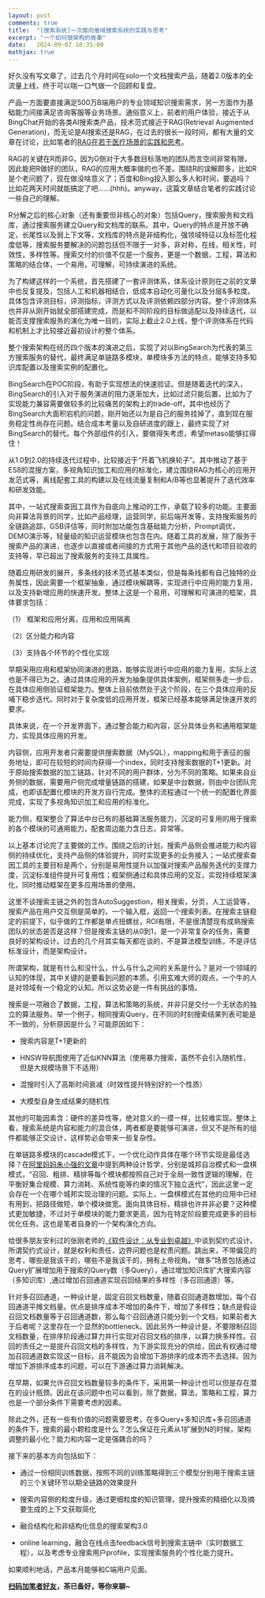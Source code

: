 ```yaml
---
layout: post
comments: true
title:  "[搜索系统]一次面向垂域搜索系统的实践与思考"
excerpt: "一个如何做架构的故事"
date:   2024-09-07 10:35:00
mathjax: true
---
```


好久没有写文章了，过去几个月时间在solo一个文档搜索产品，随着2.0版本的全流量上线，终于可以喘一口气做一个回顾和复盘。

产品一方面要直接满足500万B端用户的专业领域知识搜索需求，另一方面作为基础能力间接满足咨询客服等业务场景。通俗意义上，前者的用户体验，接近于从BingChat开始的各类AI搜索类产品，技术范式接近于RAG(Retrieval Augmented Generation)，而无论是AI搜索还是RAG，在过去的很长一段时间，都有大量的文章在讨论，比如笔者的[RAG在若干医疗场景的实践和思考](https://mp.weixin.qq.com/s?__biz=MzU2MTY2ODEzNA==&mid=2247484869&idx=1&sn=4bf5c85a58fa2e5ee477442752d2a832&chksm=fc740c8ccb03859afd52c4294626eb7b9014533cb4615343f4102708a46128db8fe70afa8407&token=1535827598&lang=zh_CN#rd)。

RAG的关键在R而非G，因为G侧对于大多数目标落地的团队而言空间非常有限，因此能把R做好的团队，RAG的应用大概率做的也不差。围绕R的误解颇多，比如R是个老问题了，现在做没啥意义了；百度和Bing投入那么多人和时间，要追吗？比如花两天时间就能搞定了吧......(hhh)。anyway，这篇文章结合笔者的实践讨论一些自己的理解。

R分解之后的核心对象（还有重要但非核心的对象）包括Query，搜索服务和文档库，通过搜索服务建立Query和文档库的联系。其中，Query的特点是开放不确定，长尾性以及弱上下文等，文档库的特点是非结构化，强领域特征以及标签化程度低等，搜索服务要解决的问题包括但不限于一对多，非对称，在线，相关性，时效性，多样性等。搜索交付的价值不仅是一个服务，更是一个数据，工程，算法和策略的结合体，一个易用，可理解，可持续演进的系统。

为了构建这样的一个系统，首先搭建了一套评测体系，体系设计原则在之前的文章中也反复提及，包括人工和机器相结合，低成本自动化可量化以及分层&多粒度。具体包含评测目标，评测指标，评测方式以及评测依赖四部分内容。整个评测体系也并非从刚开始就全部搭建完成，而是和不同阶段的目标做适配以及持续迭代，以能否支撑搜索服务的演化为唯一目的，实际上截止2.0上线，整个评测体系在代码和机制上才比较接近最初设计的整个体系。

整个搜索架构在经历四个版本的演进之后，实现了对以BingSearch为代表的第三方搜索服务的替代，最终满足单链路多模块，单模块多方法的特点，能够支持多知识库配置以及搜索实例的配置化。

BingSearch在POC阶段，有助于实现想法的快速验证。但是随着迭代的深入，BingSearch的引入对于服务演进的阻力逐渐加大，比如过滤只能后置，比如为了实现能力兼容需要做较多的比较痛苦的架构上的trade-off，其中也经历了BingSearch大面积宕机的问题，刚开始还以为是自己的服务挂掉了，直到现在服务稳定性尚存在问题。结合成本考量以及自研进度的跟上，最终实现了对BingSearch的替代。每个外部组件的引入，要做得失考虑，希望metaso能够扛得住！

从1.0到2.0的持续迭代过程中，比较接近于“开着飞机换轮子”。其中推动了基于ES8的混搜方案，多视角知识加工和应用的标准化，建立围绕RAG为核心的应用开发范式等，离线配套工具的构建以及在线流量复制和A/B等也显著提升了迭代效率和研发效能。

其中，一站式搜索查因工具作为自底向上推动的工作，承载了较多的功能。主要面向非算法背景的同学，比如产品经理，运营同学，前后端开发等，支持搜索服务的全链路追踪，GSB评估等，同时附加功能包含基础能力分析，Prompt调优，DEMO演示等，轻量级的知识运营模块也包含在内。随着工具的发展，除了服务于搜索产品的演进，也逐步以直接或者间接的方式用于其他产品的迭代和项目验收的支持等，早已超出了搜索服务的支持工具属性。

随着应用研发的展开，多条线的技术范式基本类似，但是每条线都有自己独特的业务属性，因此需要一个框架抽象，通过模块解耦等，实现进行中应用的能力复用，以及支持新增应用的快速开发。整体上这是一个易用，可理解和可演进的框架，具体要求包括：

（1） 框架和应用分离，应用和应用隔离

（2）区分能力和内容

（3）支持各个环节的个性化实现

早期采用应用和框架协同演进的思路，能够实现进行中应用的能力复用，实际上这也是不得已为之。通过具体应用的开发为抽象提供具体案例，框架侧多走一步后，在具体应用侧验证框架能力。整体上目前依然处于这个阶段，在三个具体应用的反哺下稳步迭代。同时对于复杂度低的应用开发，框架已经基本能够满足快速开发的要求。

具体来说，在一个开发界面下，通过整合能力和内容，区分具体业务和通用框架能力，实现具体应用的开发。

内容侧，应用开发者只需要提供搜索数据（MySQL），mapping和用于表征的服务地址，即可在较短的时间内获得一个index，同时支持搜索数据的T+1更新。对于原始搜索数据的加工链路，针对不同的用户群体，分为不同的策略。如果来自业务侧的数据，需要用户侧完成增量链路的搭建，如果是中台数据，则由中台团队完成，也即该配置化模块的开发方自行完成。整体的流程通过一个统一的配置化界面完成，实现了多视角知识加工和应用的标准化。

能力侧，框架整合了算法中台已有的基础算法服务能力，沉淀的可复用的用于搜索的各个模块的可通用能力，配套周边能力含日志，异常等。

以上基本讨论完了主要做的工作。围绕之后的计划，搜索产品侧会推进能力和内容侧的持续优化，支持产品侧的体验提升，同时实现更多的业务接入；一站式搜索查因工具的主要目标是两个，分别是易用性提升以加强对搜索产品服务迭代的支撑力度，沉淀标准组件提升可复用性；框架侧通过和具体应用的交互，实现持续框架演化，同时推动框架在更多应用场景的使用。

这里不谈搜索主链之外的包含AutoSuggestion，相关搜索，分页，人工运营等，搜索产品在用户交互侧是简单的，一个输入框，返回一个搜索列表。在搜索主链稳定的前提下，似乎做的工作都是单点扭螺丝，ROI有限，不是很清楚现有成熟搜索团队的状态是否是这样？但是搜索主链的从0到1，是一个非常复杂的任务，需要良好的架构设计。过去的几个月其实每天都在谈的，不是算法模型训练，不是评估标准设计，而是架构设计。

所谓架构，就是有什么和没什么，什么与什么之间的关系是什么？是对一个领域的认知的体现，其中关键的是要看到问题的本质。引用玄难大师的观点，一个牛的人是对领域有一个稳定的认知。所以这势必是一件有挑战的事情。

搜索是一项融合了数据，工程，算法和策略的系统，并非只是交付一个无状态的独立的算法服务。举一个例子，相同搜索Query，在不同的时刻搜索结果列表可能是不一致的，分析原因是什么？可能原因如下：

+ 搜索内容是T+1更新的

+ HNSW导航图使用了近似KNN算法（使用暴力搜索，虽然不会引入随机性，但是大规模场景下不适用）

+ 混搜时引入了高斯时间衰减（时效性提升特别好的一个性质）

+ 大模型自身生成结果的随机性

其他的可能因素含：硬件的差异性等，绝对意义的一摸一样，比较难实现。整体上看，搜索系统是内容和能力的混合体，两者都是要能够可演进，但又不是所有的组件都能够正交设计，这样势必会带来一些复杂性。

在单链路多模块的cascade模式下，一个优化动作具体在哪个环节实现是最佳选择？在[阿里妈妈朱小强的文章](https://zhuanlan.zhihu.com/p/398041971)中提到两种设计哲学，分别是城邦自治模式和一盘棋模式，“召回、粗排、精排等每个模块都按照自己对于全局一致性逻辑的理解，在平衡好集合规模、算力消耗、系统性能等约束的情况下独立迭代”，因此这里一定会存在一个在哪个城邦实现治理的问题。实际上，一盘棋模式在其他的应用中已经有用到，把路径做短，单个模块做宽。面向具体目标，精排也许并非必要？这种模式更加敏捷，不过对于单模块的能力要求更高，因为在特定阶段要完成更多的目标优化任务。这也是笔者自身的一个架构演化方向。

给很多朋友安利过的张刚老师的[《软件设计：从专业到卓越》](https://book.douban.com/subject/35966115/)中谈到契约式设计。所谓契约式设计，就是权利和责任，边界问题也是权责问题。跳出来，不带偏见的思考，哪些是我该干的，哪些不是我该干的，拥有上帝视角。“做多”场景包括通过Query扩展增加用于搜索的Query数（多Query），通过增加知识库扩大搜索内容（多知识库）,通过增加召回通道实现召回结果的多样性（多召回通道）等。

针对多召回通道，一种设计是，固定召回文档数量，随着召回通道数增加，每个召回通道平摊文档量。优点是排序成本不增加的条件下，增加了多样性；缺点是假设召回文档数量等于召回通道数，那么每个召回通道只能分到一个文档，如果前者大于后者呢？这里存在一个显然的bottleneck。因此另外一种设计是，不要限制召回文档数量，在排序阶段通过算力并行实现对召回文档的排序，以算力换多样性。召回的责任之一是提升召回文档的多样性，为下游实现充分的供给，因此有权通过增加召回通道数实现这一目标，且不能因为会增加下游排序的成本而不去选择。因为增加下游排序成本的问题，可以在下游通过算力消耗解决。

在早期，如果允许召回文档数量较多的条件下，采用第一种设计也可以但是存在潜在的设计瓶颈。因此在该问题中也可以看到，除了数据，算法，策略和工程，算力也是一个部分条件下需要考虑的因素。

除此之外，还有一些有价值的问题需要思考。在多Query+多知识库+多召回通道的条件下，搜索的最小颗粒度是什么？怎么保证在元素从1扩展到N的时候，架构调整的最小化？能力和内容一定是强耦合的吗？

接下来的基本方向包括如下：

+ 通过一份相同训练数据，按照不同的训练策略得到三个模型分别用于搜索主链的三个关键环节以期全链路的效果提升

+ 搜索内容侧的粒度升级，通过更细粒度的知识管理，提升搜索的精细化以及摘要生成的上下文获取简化

+ 融合结构化和非结构化信息的搜索架构3.0

+ online learning，融合在线点击feedback信号到搜索主链中（实时数据工程），以及考虑专业搜索用户profile，实现搜索服务的个性化能力提升。

如果顺利地话，产品本月能够和C端用户见面。

**[扫码加笔者好友](https://zhpmatrix.github.io/about/)，茶已备好，等你来聊~**












